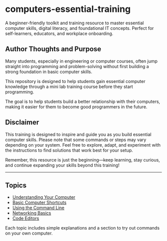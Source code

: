# computers-essential-training
A beginner-friendly toolkit and training resource to master essential computer skills, digital literacy, and foundational IT concepts. Perfect for self-learners, educators, and workplace onboarding.

## Author Thoughts and Purpose

Many students, especially in engineering or computer courses, often jump straight into programming and problem-solving without first building a strong foundation in basic computer skills.

This repository is designed to help students gain essential computer knowledge through a mini lab training course before they start programming.

The goal is to help students build a better relationship with their computers, making it easier for them to become good programmers in the future.

## Disclaimer

This training is designed to inspire and guide you as you build essential computer skills. Please note that some commands or steps may vary depending on your system. Feel free to explore, adapt, and experiment with the instructions to find solutions that work best for your setup.

Remember, this resource is just the beginning—keep learning, stay curious, and continue expanding your skills beyond this training!

---

## Topics

- [Understanding Your Computer](docs/understanding-your-computer.md)
- [Basic Computer Shortcuts](docs/basic-computer-shortcuts.md)
- [Using the Command Line](docs/using-the-command-line.md)
- [Networking Basics](docs/networking-basics.md)
- [Code Editors](docs/code-editors.md)

Each topic includes simple explanations and a section to try out commands on your own computer.
